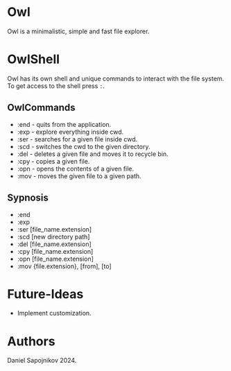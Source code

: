 # Owl
Owl is a minimalistic, simple and fast file explorer.

# OwlShell
Owl has its own shell and unique commands to interact with the file system.
To get access to the shell press ```:```.

## OwlCommands
- :end - quits from the application.
- :exp - explore everything inside cwd.
- :ser - searches for a given file inside cwd.
- :scd - switches the cwd to the given directory.
- :del - deletes a given file and moves it to recycle bin.
- :cpy - copies a given file.
- :opn - opens the contents of a given file.
- :mov - moves the given file to a given path.

## Sypnosis
- :end
- :exp
- :ser [file_name.extension]
- :scd [new directory path]
- :del [file_name.extension]
- :cpy [file_name.extension]
- :opn [file_name.extension]
- :mov {file.extension}, [from], [to]

# Future-Ideas
* Implement customization.

# Authors
Daniel Sapojnikov 2024.
